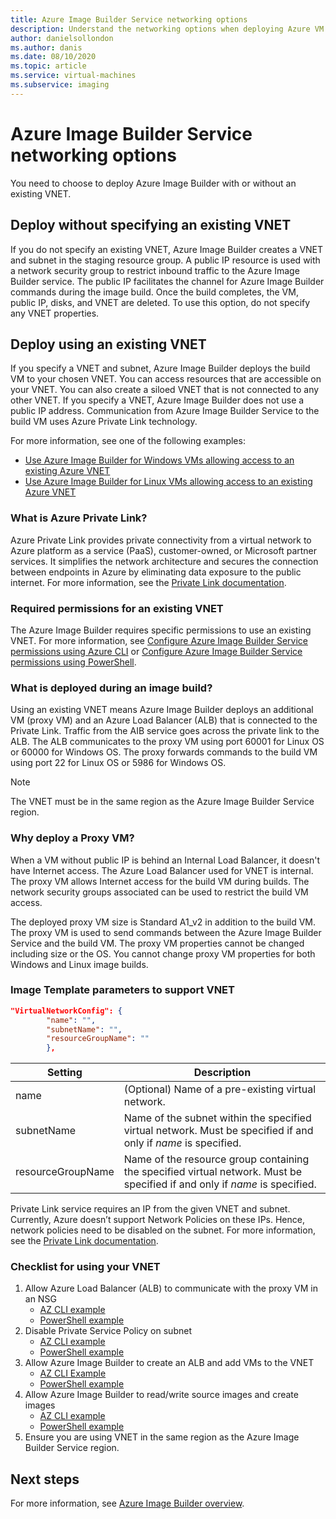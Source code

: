 ```yaml
---
title: Azure Image Builder Service networking options
description: Understand the networking options when deploying Azure VM Image Builder Service
author: danielsollondon
ms.author: danis
ms.date: 08/10/2020
ms.topic: article
ms.service: virtual-machines
ms.subservice: imaging
---
```


# Azure Image Builder Service networking options

You need to choose to deploy Azure Image Builder with or without an existing VNET.

## Deploy without specifying an existing VNET

If you do not specify an existing VNET, Azure Image Builder creates a VNET and subnet in the staging resource group. A public IP resource is used with a network security group to restrict inbound traffic to the Azure Image Builder service. The public IP facilitates the channel for Azure Image Builder commands during the image build. Once the build completes, the VM, public IP, disks, and VNET are deleted. To use this option, do not specify any VNET properties.

## Deploy using an existing VNET

If you specify a VNET and subnet, Azure Image Builder deploys the build VM to your chosen VNET. You can access resources that are accessible on your VNET. You can also create a siloed VNET that is not connected to any other VNET. If you specify a VNET, Azure Image Builder does not use a public IP address. Communication from Azure Image Builder Service to the build VM uses Azure Private Link technology.

For more information, see one of the following examples:

* [Use Azure Image Builder for Windows VMs allowing access to an existing Azure VNET](../windows/image-builder-vnet.md)
* [Use Azure Image Builder for Linux VMs allowing access to an existing Azure VNET](image-builder-vnet.md)

### What is Azure Private Link?

Azure Private Link provides private connectivity from a virtual network to Azure platform as a service (PaaS), customer-owned, or Microsoft partner services. It simplifies the network architecture and secures the connection between endpoints in Azure by eliminating data exposure to the public internet. For more information, see the [Private Link documentation](../../private-link/index.yml).

### Required permissions for an existing VNET

The Azure Image Builder requires specific permissions to use an existing VNET. For more information, see [Configure Azure Image Builder Service permissions using Azure CLI](image-builder-permissions-cli.md) or [Configure Azure Image Builder Service permissions using PowerShell](image-builder-permissions-powershell.md).

### What is deployed during an image build?

Using an existing VNET means Azure Image Builder deploys an additional VM (proxy VM) and an Azure Load Balancer (ALB) that is connected to the Private Link. Traffic from the AIB service goes across the private link to the ALB. The ALB communicates to the proxy VM using port 60001 for Linux OS or 60000 for Windows OS. The proxy forwards commands to the build VM using port 22 for Linux OS or 5986 for Windows OS.

> [!NOTE]
> The VNET must be in the same region as the Azure Image Builder Service region.
> 

### Why deploy a Proxy VM?

When a VM without public IP is behind an Internal Load Balancer, it doesn't have Internet access. The Azure Load Balancer used for VNET is internal. The proxy VM allows Internet access for the build VM during builds. The network security groups associated can be used to restrict the build VM access.

The deployed proxy VM size is Standard A1_v2 in addition to the build VM. The proxy VM is used to send commands between the Azure Image Builder Service and the build VM. The proxy VM properties cannot be changed including size or the OS. You cannot change proxy VM properties for both Windows and Linux image builds.

### Image Template parameters to support VNET
```json
"VirtualNetworkConfig": {
        "name": "",
        "subnetName": "",
        "resourceGroupName": ""
        },
```

| Setting | Description |
|---------|---------|
| name | (Optional) Name of a pre-existing virtual network. |
| subnetName | Name of the subnet within the specified virtual network. Must be specified if and only if *name* is specified. |
| resourceGroupName | Name of the resource group containing the specified virtual network. Must be specified if and only if *name* is specified. |

Private Link service requires an IP from the given VNET and subnet. Currently, Azure doesn’t support Network Policies on these IPs. Hence, network policies need to be disabled on the subnet. For more information, see the [Private Link documentation](../../private-link/index.yml).

### Checklist for using your VNET

1. Allow Azure Load Balancer (ALB) to communicate with the proxy VM in an NSG
    * [AZ CLI example](image-builder-vnet.md#add-network-security-group-rule)
    * [PowerShell example](../windows/image-builder-vnet.md#add-network-security-group-rule)
2. Disable Private Service Policy on subnet
    * [AZ CLI example](image-builder-vnet.md#disable-private-service-policy-on-subnet)
    * [PowerShell example](../windows/image-builder-vnet.md#disable-private-service-policy-on-subnet)
3. Allow Azure Image Builder to create an ALB and add VMs to the VNET
    * [AZ CLI Example](image-builder-permissions-cli.md#existing-vnet-azure-role-example)
    * [PowerShell example](image-builder-permissions-powershell.md#permission-to-customize-images-on-your-vnets)
4. Allow Azure Image Builder to read/write source images and create images
    * [AZ CLI example](image-builder-permissions-cli.md#custom-image-azure-role-example)
    * [PowerShell example](image-builder-permissions-powershell.md#custom-image-azure-role-example)
5. Ensure you are using VNET in the same region as the Azure Image Builder Service region.


## Next steps

For more information, see [Azure Image Builder overview](../image-builder-overview.md).